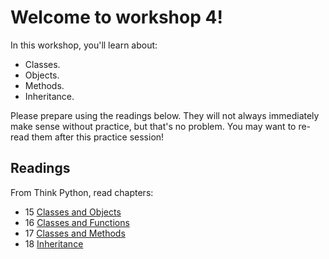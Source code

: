 # Welcome to workshop 4!

In this workshop, you'll learn about:

* Classes.
* Objects.
* Methods.
* Inheritance.

Please prepare using the readings below. They will not always
immediately make sense without practice, but that's no problem. You may want
to re-read them after this practice session!

## Readings

From Think Python, read chapters:

* 15 [Classes and Objects](http://www.greenteapress.com/thinkpython/html/thinkpython016.html)
* 16 [Classes and Functions](http://www.greenteapress.com/thinkpython/html/thinkpython017.html)
* 17 [Classes and Methods](http://www.greenteapress.com/thinkpython/html/thinkpython018.html)
* 18 [Inheritance](http://www.greenteapress.com/thinkpython/html/thinkpython019.html)
